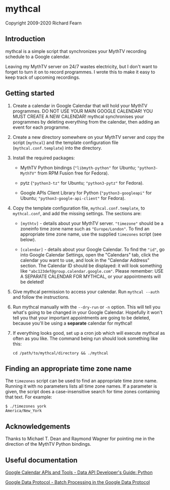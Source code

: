 # mythcal

Copyright 2009-2020 Richard Fearn

## Introduction

mythcal is a simple script that synchronizes your MythTV recording schedule to
a Google calendar.

Leaving my MythTV server on 24/7 wastes electricity, but I don't want to forget
to turn it on to record programmes. I wrote this to make it easy to keep track
of upcoming recordings.

## Getting started

1. Create a calendar in Google Calendar that will hold your MythTV programmes.
   DO NOT USE YOUR MAIN GOOGLE CALENDAR! YOU MUST CREATE A NEW CALENDAR!
   mythcal synchronises your programmes by deleting everything from the
   calendar, then adding an event for each programme.

2. Create a new directory somewhere on your MythTV server and copy the script
   (`mythcal`) and the template configuration file (`mythcal.conf.template`) into
   the directory.

3. Install the required packages:

    * MythTV Python bindings (`"libmyth-python"` for Ubuntu; `"python3-MythTV"`
      from RPM Fusion free for Fedora).

    * pytz (`"python3-tz"` for Ubuntu; `"python3-pytz"` for Fedora).

    * Google APIs Client Library for Python (`"python3-googleapi"` for Ubuntu;
      `"python3-google-api-client"` for Fedora).

4. Copy the template configuration file, `mythcal.conf.template`, to
   `mythcal.conf`, and add the missing settings. The sections are:

    * `[mythtv]` - details about your MythTV server. `"timezone"` should be a
      zoneinfo time zone name such as `"Europe/London"`. To find an appropriate
      time zone name, use the supplied `timezones` script (see below).

    * `[calendar]` - details about your Google Calendar. To find the `"id"`, go into
      Google Calendar Settings, open the "Calendars" tab, click the calendar you
      want to use, and look in the "Calendar Address" section. The Calendar ID
      should be displayed: it will look something like
      `"abc123def@group.calendar.google.com"`. Please remember: USE A SEPARATE
      CALENDAR FOR MYTHCAL, or your appointments will be deleted!

5. Give mythcal permission to access your calendar. Run `mythcal --auth` and
   follow the instructions.

6. Run mythcal manually with the `--dry-run` or `-n` option. This will tell you
   what's going to be changed in your Google Calendar. Hopefully it won't tell
   you that your important appointments are going to be deleted, because you'll
   be using a **separate** calendar for mythcal!

7. If everything looks good, set up a cron job which will execute mythcal as
   often as you like. The command being run should look something like this:

   `cd /path/to/mythcal/directory && ./mythcal`

## Finding an appropriate time zone name

The `timezones` script can be used to find an appropriate time zone name.
Running it with no parameters lists all time zone names. If a parameter is
given, the script does a case-insensitive search for time zones containing
that text. For example:

    $ ./timezones york
    America/New_York

## Acknowledgements

Thanks to Michael T. Dean and Raymond Wagner for pointing me in the direction
of the MythTV Python bindings.

## Useful documentation

[Google Calendar APIs and Tools - Data API Developer's Guide: Python](http://code.google.com/apis/calendar/data/1.0/developers_guide_python.html)

[Google Data Protocol - Batch Processing in the Google Data Protocol](http://code.google.com/apis/gdata/docs/batch.html)
